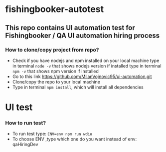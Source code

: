 # fishingbooker-autotest
## This repo contains UI automation test for Fishingbooker / QA UI automation hiring process

### How to clone/copy project from repo?

- Check if you have nodejs and npm installed on your local machine
  type in terminal `node -v` that shows nodejs version if installed
  type in terminal `npm -v` that shows npm version if installed
- Go to this link https://github.com/MilanVojnovic95/ui-automation.git
- Clone/copy the repo to your local machine
- Type in terminal `npm install`, which will install all dependencies

# UI test

### How to run test?

- To run test type:
  `ENV=env npm run wdio`
- To choose ENV ,type which one do you want instead of env:
  qaHiringDev



